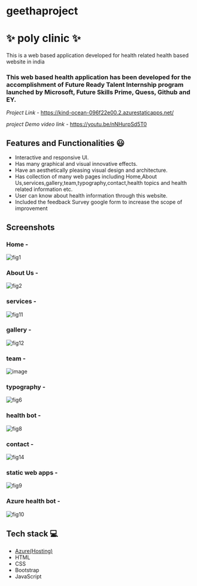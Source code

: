 # geethaproject

# ✨ poly clinic  ✨

This is a web based application developed for health related health based website in india

### This web based health application has been developed for the accomplishment of Future Ready Talent Internship program launched by Microsoft, Future Skills Prime, Quess, Github and EY.


*Project Link* - https://kind-ocean-096f22e00.2.azurestaticapps.net/

*project Demo video link* - https://youtu.be/nNHurpSd5T0

## Features and Functionalities 😃

- Interactive and responsive UI.
- Has many graphical and visual innovative effects.
- Have an aesthetically pleasing visual design and architecture.
- Has collection of many web pages including Home,About Us,services,gallery,team,typography,contact,health topics and health related information etc.
- User can know about health information through this website.
- Included the feedback Survey google form to increase the scope of improvement 

## Screenshots

 ### Home -

![fig1](https://user-images.githubusercontent.com/118436077/208357605-f2fbc0d7-5d25-4976-a14f-9b14a875cfa2.png)


   

### About Us -

![fig2](https://user-images.githubusercontent.com/118436077/208357826-a4256233-8a0c-45b5-aae0-888d1f7eaba8.png)




### services -

![fig11](https://user-images.githubusercontent.com/118436077/208363090-733d0334-d421-426b-a57c-18f742db5e1e.png)




### gallery -

![fig12](https://user-images.githubusercontent.com/118436077/208363269-e23f556c-e7b3-4d02-a1d7-32a325dc0101.png)





### team -

![image](https://user-images.githubusercontent.com/118436077/208363619-4e5d6128-824d-4e28-a411-294d013b18ea.png)






### typography -

![fig6](https://user-images.githubusercontent.com/118436077/208359139-0b0c7886-22b3-472c-8f8c-0dce772ea64c.png)



### health bot -

![fig8](https://user-images.githubusercontent.com/118436077/208359983-caccfcba-cfae-4e1a-999c-a75e7f833fa3.png)





### contact -
![fig14](https://user-images.githubusercontent.com/118436077/208363866-bca88611-c0c0-4e0f-9d15-66c1b45981df.png)





### static web apps -

![fig9](https://user-images.githubusercontent.com/118436077/208362068-fd891713-5db2-496c-a3be-98ab04520b3e.png)


### Azure health bot -

![fig10](https://user-images.githubusercontent.com/118436077/208362561-344387fd-c747-4baa-8af6-353683d33eff.png)



## Tech stack 💻

- [Azure(Hosting)](https://azure.microsoft.com/en-in/features/azure-portal/)
- HTML
- CSS
- Bootstrap
- JavaScript
